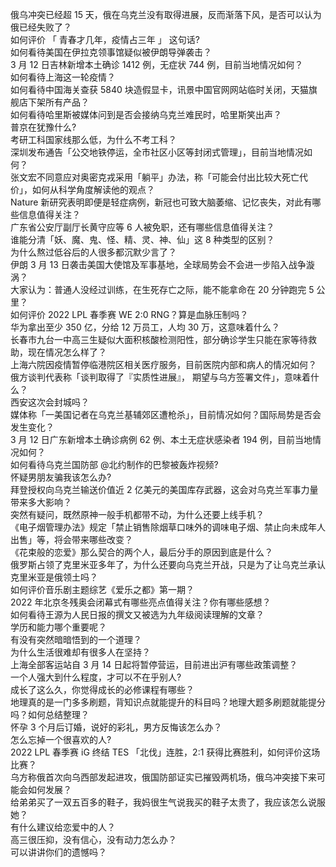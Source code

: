 俄乌冲突已经超 15 天，俄在乌克兰没有取得进展，反而渐落下风，是否可以认为俄已经失败了？  
如何评价 「 青春才几年，疫情占三年 」 这句话?  
如何看待美国在伊拉克领事馆疑似被伊朗导弹袭击？  
3 月 12 日吉林新增本土确诊 1412 例，无症状 744 例，目前当地情况如何？  
如何看待上海这一轮疫情？  
如何看待中国海关查获 5840 块造假显卡，讯景中国官网网站临时关闭，天猫旗舰店下架所有产品？  
如何看待哈里斯被媒体问到是否会接纳乌克兰难民时，哈里斯笑出声？  
普京在犹豫什么?  
考研工科国家线那么低，为什么不考工科？  
深圳发布通告「公交地铁停运，全市社区小区等封闭式管理」，目前当地情况如何？  
张文宏不同意应对奥密克戎采用「躺平」办法，称「可能会付出比较大死亡代价」，如何从科学角度解读他的观点？  
Nature 新研究表明即便是轻症病例，新冠也可致大脑萎缩、记忆丧失，对此有哪些信息值得关注？  
广东省公安厅副厅长黄守应等 6 人被免职，还有哪些信息值得关注？  
谁能分清「妖、魔、鬼、怪、精、灵、神、仙」这 8 种类型的区别？  
为什么熬过低谷后的人很多都沉默少言了？  
伊朗 3 月 13 日袭击美国大使馆及军事基地，全球局势会不会进一步陷入战争漩涡？  
大家认为：普通人没经过训练，在生死存亡之际，能不能拿命在 20 分钟跑完 5 公里？  
如何评价 2022 LPL 春季赛 WE 2:0 RNG？算是血脉压制吗？  
华为拿出至少 350 亿，分给 12 万员工，人均 30 万，这意味着什么？  
长春市九台一中高三生疑似大面积核酸检测阳性，部分确诊学生只能在家等待救助，现在情况怎么样了？  
上海六院因疫情暂停临港院区相关医疗服务，目前医院内部和病人的情况如何？  
俄方谈判代表称「谈判取得了『实质性进展』， 期望与乌方签署文件」，意味着什么？  
西安这次会封城吗？  
媒体称「一美国记者在乌克兰基辅郊区遭枪杀」，目前情况如何？国际局势是否会发生变化？  
3 月 12 日广东新增本土确诊病例 62 例、本土无症状感染者 194 例，目前当地情况如何？  
如何看待乌克兰国防部 @北约制作的巴黎被轰炸视频?  
怀疑男朋友骗我该怎么办?  
拜登授权向乌克兰输送价值近 2 亿美元的美国库存武器，这会对乌克兰军事力量带来多大影响？  
突然有疑问，既然原神一般手机都带不动，为什么还要上线手机？  
《电子烟管理办法》规定「禁止销售除烟草口味外的调味电子烟、禁止向未成年人出售」等，将会带来哪些改变？  
《花束般的恋爱》那么契合的两个人，最后分手的原因到底是什么？  
俄罗斯占领了克里米亚多年了，为什么还要向乌克兰开战，只是为了让乌克兰承认克里米亚是俄领土吗？  
如何评价音乐剧主题综艺《爱乐之都》第一期？  
2022 年北京冬残奥会闭幕式有哪些亮点值得关注？你有哪些感想？  
如何看待王源为人民日报的撰文又被选为九年级阅读理解的文章？  
学历和能力哪个重要呢？  
有没有突然暗暗悟到的一个道理？  
为什么生活很难却有很多人在坚持？  
上海全部客运站自 3 月 14 日起将暂停营运，目前进出沪有哪些政策调整？  
一个人强大到什么程度，才可以不在乎别人?  
成长了这么久，你觉得成长的必修课程有哪些？  
地理真的是一门多多刷题，背知识点就能提升的科目吗？地理大题多刷题就能提分吗？如何总结整理？  
怀孕 3 个月后订婚，说好的彩礼，男方反悔该怎么办？  
怎么忘掉一个很喜欢的人?  
2022 LPL 春季赛 iG 终结 TES 「北伐」连胜，2:1 获得比赛胜利，如何评价这场比赛？  
乌方称俄首次向乌西部发起进攻，俄国防部证实已摧毁两机场，俄乌冲突接下来可能会如何发展？  
给弟弟买了一双五百多的鞋子，我妈很生气说我买的鞋子太贵了，我应该怎么说服她？  
有什么建议给恋爱中的人？  
高三很压抑，没有信心，没有动力怎么办？  
可以讲讲你们的遗憾吗？  
